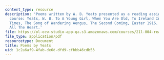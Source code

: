 ```yaml
---
content_type: resource
description: 'Poems written by W. B. Yeats presented as a reading assignment for the
  course: Yeats, W. B. To A Young Girl, When You Are Old, To Ireland In The Coming
  Times, The Song of Wandering Aengus, The Second Coming, Easter 1916, Never Give
  All The Heart.'
file: https://ol-ocw-studio-app-qa.s3.amazonaws.com/courses/21l-004-reading-poetry-spring-2009/1c2a6af94fabde6ddfd9cfbbb46cdb53_MIT21l_004s09_read01_yeats.pdf
file_type: application/pdf
resourcetype: Document
title: Poems by Yeats
uid: 1c2a6af9-4fab-de6d-dfd9-cfbbb46cdb53
---
```

